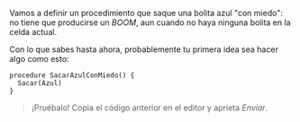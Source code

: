 Vamos a definir un procedimiento que saque una bolita azul "con miedo": no tiene que producirse un _BOOM_, aun cuando no haya ninguna bolita en la celda actual.

Con lo que sabes hasta ahora, probablemente tu primera idea sea hacer algo como esto:

```gobstones
procedure SacarAzulConMiedo() {
  Sacar(Azul)
}
```
> ¡Pruébalo! Copia el código anterior en el editor y aprieta _Enviar_.
